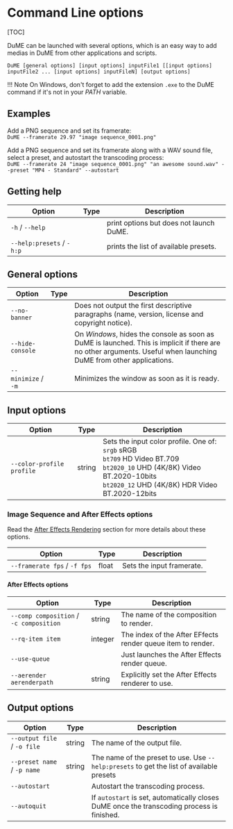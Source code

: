 # Command Line options

[TOC]

DuME can be launched with several options, which is an easy way to add medias in DuME from other applications and scripts.

`DuME [general options] [input options] inputFile1 [[input options] inputFile2 ... [input options] inputFileN] [output options]`

!!! Note
    On Windows, don't forget to add the extension `.exe` to the DuME command if it's not in your *PATH* variable.

## Examples

Add a PNG sequence and set its framerate:  
`DuME --framerate 29.97 "image sequence_0001.png"`

Add a PNG sequence and set its framerate along with a WAV sound file, select a preset, and autostart the transcoding process:  
`DuME --framerate 24 "image sequence_0001.png" "an awesome sound.wav" --preset "MP4 - Standard" --autostart`

## Getting help

| Option | Type | Description |
| --- | --- | --- |
| `-h` / `--help`| | print options but does not launch DuME. |
| `--help:presets` / `-h:p` | | prints the list of available presets. |

## General options

| Option | Type | Description |
| --- | --- | --- |
| `--no-banner` | | Does not output the first descriptive paragraphs (name, version, license and copyright notice). |
| `--hide-console` | | On *Windows*, hides the console as soon as DuME is launched. This is implicit if there are no other arguments. Useful when launching DuME from other applications. |
| `--minimize` / `-m` | | Minimizes the window as soon as it is ready. |

## Input options

| Option | Type | Description |
| --- | --- | --- |
| `--color-profile profile` | string | Sets the input color profile. One of:<br>`srgb` sRGB<br>`bt709` HD Video BT.709<br>`bt2020_10` UHD (4K/8K) Video BT.2020-10bits<br>`bt2020_12` UHD (4K/8K) HDR Video BT.2020-12bits |

### Image Sequence and After Effects options

Read the [After Effects Rendering](after-effects-rendering.md) section for more details about these options.

| Option | Type | Description |
| --- | --- | --- |
| `--framerate fps` / `-f fps` | float | Sets the input framerate. |

#### After Effects options

| Option | Type | Description |
| --- | --- | --- |
| `--comp composition` / `-c composition` | string | The name of the composition to render. |
| `--rq-item item` | integer | The index of the After EFfects render queue item to render. |
| `--use-queue` | | Just launches the After Effects render queue. |
| `--aerender aerenderpath` | string | Explicitly set the After Effects renderer to use. |

## Output options

| Option | Type | Description |
| --- | --- | --- |
| `--output file` / `-o file` | string | The name of the output file. |
| `--preset name` / `-p name` | string | The name of the preset to use. Use `--help:presets` to get the list of available presets |
| `--autostart` | | Autostart the transcoding process. |
| `--autoquit` | | If `autostart` is set, automatically closes DuME once the transcoding process is finished. |
